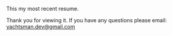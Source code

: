 This my most recent resume.

Thank you for viewing it.  If you have any questions please email:
yachtsman.dev@gmail.com 
